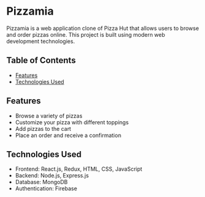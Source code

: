 # Pizzamia

Pizzamia is a web application clone of Pizza Hut that allows users to browse and order pizzas online. This project is built using modern web development technologies.

## Table of Contents

- [Features](#features)
- [Technologies Used](#technologies-used)

## Features

- Browse a variety of pizzas
- Customize your pizza with different toppings
- Add pizzas to the cart
- Place an order and receive a confirmation

## Technologies Used

- Frontend: React.js, Redux, HTML, CSS, JavaScript
- Backend: Node.js, Express.js
- Database: MongoDB
- Authentication: Firebase
